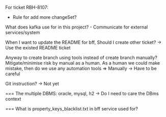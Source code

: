 For ticket RBH-8107:
- Rule for add more changeSet?

What does kafka use for in this project? - Communicate for external services/system

When I want to update the README for bff, Should I create other ticket? -> Use the existed README ticket

Anyway to create branch using tools instead of create branch manually?
Mitigate/minimise risk by manual as a human. As a human we could make mistake, then do we use any automation tools
=> Manually -> Have to be careful

Git instruction? -> Not yet


===
The multiple DBMS: oracle, mysql, h2 -> Do I need to care the DBms context

===
What is property_keys_blacklist.txt in bff service used for?

